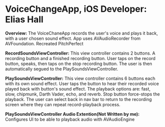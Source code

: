 # **VoiceChangeApp, iOS Developer: Elias Hall**

**Overview:** The VoiceChaneApp records the user's voice and plays it back, with a user chosen sound effect. App uses AVAudioRecorder from AVFoundation. Recreated PitchPerfect

**RecordSoundsViewController:** This view controller contains 2 buttons. A recording button and a finished recording button. User taps on the record button, speaks, then taps on the stop recording button. The user is then automatically segued to the PlaySoundsViewController. 

**PlaySoundsViewController:** This view controller contains 6 buttons each with its own sound effect. User taps the button to hear their recorded voice played back with button's sound effect. The playback options are: fast, slow, chipmunk, Darth Vader, echo, and reverb. Stop button force-stops the playback. The user can select back in nav bar to return to the recording screen where they can repeat record-playback process.

**PlaySoundsViewController Audio Extention(Not Written by me):** Configures UI to be able to playback audio with AVAudioEngine
